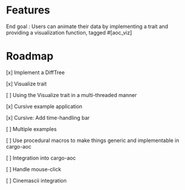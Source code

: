 # Features

End goal : Users can animate their data by implementing a trait and providing a visualization function, tagged #[aoc_viz]  

# Roadmap 

[x] Implement a DiffTree

[x] Visualize trait 

[ ] Using the Visualize trait in a multi-threaded manner

[x] Cursive example application

[x] Cursive: Add time-handling bar

[ ] Multiple examples 

[ ] Use procedural macros to make things generic and implementable in cargo-aoc

[ ] Integration into cargo-aoc

[ ] Handle mouse-click

[ ] Cinemascii integration 
